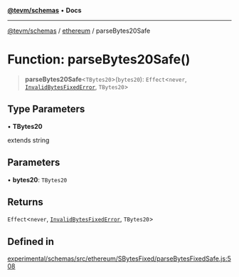 [**@tevm/schemas**](../../README.md) • **Docs**

***

[@tevm/schemas](../../modules.md) / [ethereum](../README.md) / parseBytes20Safe

# Function: parseBytes20Safe()

> **parseBytes20Safe**\<`TBytes20`\>(`bytes20`): `Effect`\<`never`, [`InvalidBytesFixedError`](../classes/InvalidBytesFixedError.md), `TBytes20`\>

## Type Parameters

• **TBytes20**

extends string

## Parameters

• **bytes20**: `TBytes20`

## Returns

`Effect`\<`never`, [`InvalidBytesFixedError`](../classes/InvalidBytesFixedError.md), `TBytes20`\>

## Defined in

[experimental/schemas/src/ethereum/SBytesFixed/parseBytesFixedSafe.js:508](https://github.com/evmts/tevm-monorepo/blob/main/experimental/schemas/src/ethereum/SBytesFixed/parseBytesFixedSafe.js#L508)
